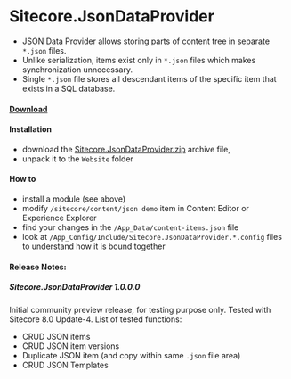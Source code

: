 # Sitecore.JsonDataProvider

* JSON Data Provider allows storing parts of content tree in separate `*.json` files. 
* Unlike serialization, items exist only in `*.json` files which makes synchronization unnecessary. 
* Single `*.json` file stores all descendant items of the specific item that exists in a SQL database. 

#### [Download](https://github.com/Sitecore/Sitecore.JsonDataProvider/releases/download/1.0.0.0/Sitecore.JsonDataProvider.zip)

#### Installation

* download the [Sitecore.JsonDataProvider.zip](https://github.com/Sitecore/Sitecore.JsonDataProvider/releases/download/1.0.0.0/Sitecore.JsonDataProvider.zip) archive file,
* unpack it to the `Website` folder

#### How to

* install a module (see above)
* modify `/sitecore/content/json demo` item in Content Editor or Experience Explorer
* find your changes in the `/App_Data/content-items.json` file
* look at `/App_Config/Include/Sitecore.JsonDataProvider.*.config` files to understand how it is bound together

#### Release Notes:

##### Sitecore.JsonDataProvider 1.0.0.0

Initial community preview release, for testing purpose only. Tested with Sitecore 8.0 Update-4.
List of tested functions: 
* CRUD JSON items
* CRUD JSON item versions
* Duplicate JSON item (and copy within same `.json` file area)
* CRUD JSON Templates
